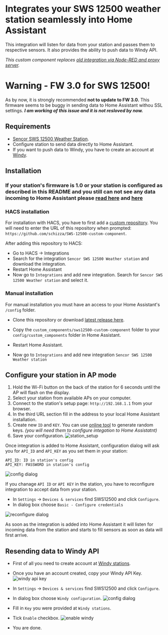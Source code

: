 # Integrates your SWS 12500 weather station seamlessly into Home Assistant

This integration will listen for data from your station and passes them to respective sensors. It also provides the ability to push data to Windy API.

_This custom component replaces [old integration via Node-RED and proxy server](https://github.com/schizza/WeatherStation-SWS12500)._

# Warning - FW 3.0 for SWS 12500!

As by now, it is strongly recommended **not to update to FW 3.0.**
This firmware seems to be buggy in sending data to Home Assistant withou SSL settings.
_**I am working of this issue and it is not resloved by now.**_

## Requirements

- [Sencor SWS 12500 Weather Station](https://www.sencor.cz/profesionalni-meteorologicka-stanice/sws-12500).
- Configure station to send data directly to Home Assistant.
- If you want to push data to Windy, you have to create an account at [Windy](https://stations.windy.com).

## Installation

### If your station's firmware is 1.0 or your station is configured as described in this README and you still can not see any data incoming to Home Assistant please [read here](https://github.com/schizza/SWS-12500-custom-component/issues/17) and [here](firmware_bug.md)

### HACS installation

For installation with HACS, you have to first add a [custom repository](https://hacs.xyz/docs/faq/custom_repositories/).
You will need to enter the URL of this repository when prompted: `https://github.com/schizza/SWS-12500-custom-component`.

After adding this repository to HACS:

- Go to HACS -> Integrations
- Search for the integration `Sencor SWS 12500 Weather station` and download the integration.
- Restart Home Assistant
- Now go to `Integrations` and add new integration. Search for `Sencor SWS 12500 Weather station` and select it.

### Manual installation

For manual installation you must have an access to your Home Assistant's `/config` folder.

- Clone this repository or download [latest release here](https://github.com/schizza/SWS-12500-custom-component/releases/latest).

- Copy the `custom_components/sws12500-custom-component` folder to your `config/custom_components` folder in Home Assistant.
- Restart Home Assistant.
- Now go to `Integrations` and add new integration `Sencor SWS 12500 Weather station`

## Configure your station in AP mode

1. Hold the Wi-Fi button on the back of the station for 6 seconds until the AP will flash on the display.
2. Select your station from available APs on your computer.
3. Connect to the station's setup page: `http://192.168.1.1` from your browser.
4. In the third URL section fill in the address to your local Home Assistant installation.
5. Create new `ID` and `KEY`. You can use [online tool](https://www.allkeysgenerator.com/Random/Security-Encryption-Key-Generator.aspx) to generate random keys. _(you will need them to configure integation to Home Assistatnt)_
6. Save your configuration.
   ![station_setup](README/station_hint.png)

Once integration is added to Home Assistant, configuration dialog will ask you for `API_ID` and `API_KEY` as you set them in your station:

```plain
API_ID: ID in station's config
API_KEY: PASSWORD in station's config
```

![config dialog](README/cfg_dialog.png)

If you chanage `API ID` or `API KEY` in the station, you have to reconfigure integration to accept data from your station.

- In `Settings` -> `Devices & services` find SWS12500 and click `Configure`.
- In dialog box choose `Basic - Configure credentials`

![reconfigure dialog](README/reconfigure.png)

As soon as the integration is added into Home Assistant it will listen for incoming data from the station and starts to fill sensors as soon as data will first arrive.

## Resending data to Windy API

- First of all you need to create account at [Windy stations](https://stations.windy.com).
- Once you have an account created, copy your Windy API Key.
  ![windy api key](README/windy_key.png)

- In `Settings` -> `Devices & services` find SWS12500 and click `Configure`.
- In dialog box choose `Windy configuration`.
  ![config dialog](README/cfg.png)

- Fill in `Key` you were provided at `Windy stations`.
- Tick `Enable` checkbox.
  ![enable windy](README/windy_cfg.png)

- You are done.

